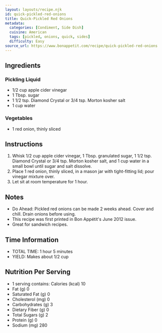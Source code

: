 ```yaml
---
layout: layouts/recipe.njk
id: quick-pickled-red-onions
title: Quick-Pickled Red Onions
metadata:
  categories: [Condiment, Side Dish]
  cuisine: American
  tags: [pickled, onions, quick, sides]
  difficulty: Easy
source_url: https://www.bonappetit.com/recipe/quick-pickled-red-onions
---
```



## Ingredients

### Pickling Liquid
- 1/2 cup apple cider vinegar
- 1 Tbsp. sugar
- 1 1/2 tsp. Diamond Crystal or 3/4 tsp. Morton kosher salt
- 1 cup water

### Vegetables
- 1 red onion, thinly sliced

## Instructions

1. Whisk 1/2 cup apple cider vinegar, 1 Tbsp. granulated sugar, 1 1/2 tsp. Diamond Crystal or 3/4 tsp. Morton kosher salt, and 1 cup water in a small bowl until sugar and salt dissolve.
2. Place 1 red onion, thinly sliced, in a mason jar with tight-fitting lid; pour vinegar mixture over.
3. Let sit at room temperature for 1 hour.

## Notes

- Do Ahead: Pickled red onions can be made 2 weeks ahead. Cover and chill. Drain onions before using.
- This recipe was first printed in Bon Appétit's June 2012 issue.
- Great for sandwich recipes.

## Time Information

- TOTAL TIME: 1 hour 5 minutes
- YIELD: Makes about 1/2 cup

## Nutrition Per Serving

- 1 serving contains: Calories (kcal) 10
- Fat (g) 0
- Saturated Fat (g) 0
- Cholesterol (mg) 0
- Carbohydrates (g) 3
- Dietary Fiber (g) 0
- Total Sugars (g) 2
- Protein (g) 0
- Sodium (mg) 280